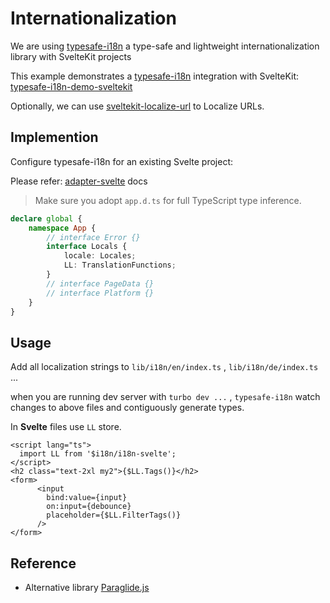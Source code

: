 # Internationalization

We are using [typesafe-i18n](https://github.com/ivanhofer/typesafe-i18n) a type-safe and lightweight internationalization library with SvelteKit projects

This example demonstrates a [typesafe-i18n](https://github.com/ivanhofer/typesafe-i18n) integration with SvelteKit: [typesafe-i18n-demo-sveltekit](https://github.com/ivanhofer/typesafe-i18n-demo-sveltekit/)

Optionally, we can use [sveltekit-localize-url](https://github.com/rinart73/sveltekit-localize-url/tree/main) to Localize URLs.

## Implemention

Configure typesafe-i18n for an existing Svelte project:

Please refer: [adapter-svelte](https://github.com/ivanhofer/typesafe-i18n/tree/main/packages/adapter-svelte#sveltekit) docs

> Make sure you adopt `app.d.ts` for full TypeScript type inference.

```ts
declare global {
	namespace App {
		// interface Error {}
		interface Locals {
			locale: Locales;
			LL: TranslationFunctions;
		}
		// interface PageData {}
		// interface Platform {}
	}
}
```

## Usage

Add all localization strings to `lib/i18n/en/index.ts` , `lib/i18n/de/index.ts` ...

when you are running dev server with `turbo dev ...` , `typesafe-i18n` watch changes to above files and contiguously generate types.

In **Svelte** files use `LL` store.

```svelte
<script lang="ts">
  import LL from '$i18n/i18n-svelte';
</script>
<h2 class="text-2xl my2">{$LL.Tags()}</h2>
<form>
      <input
        bind:value={input}
        on:input={debounce}
        placeholder={$LL.FilterTags()}
      />
</form>
```

## Reference

- Alternative library [Paraglide.js](https://inlang.com/g/2fg8ng94/guide-nilsjacobsen-buildAGlobalSvelteApp)
